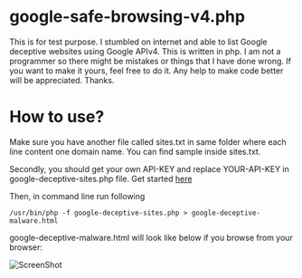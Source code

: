 # google-safe-browsing-v4.php
This is for test purpose. I stumbled on internet and able to list Google deceptive websites using Google APIv4. 
This is written in php. I am not a programmer so there might be mistakes or things that I have done wrong. If you want to make it yours, feel free to do it. Any help to make code better will be appreciated.  Thanks.

# How to use?
Make sure you have another file called sites.txt in same folder where each line content one domain name. You can find sample inside sites.txt.

Secondly, you should get your own API-KEY and replace YOUR-API-KEY in google-deceptive-sites.php file. Get started [here](https://developers.google.com/safe-browsing/v4/get-started) 

Then, in command line run following
```
/usr/bin/php -f google-deceptive-sites.php > google-deceptive-malware.html
```

google-deceptive-malware.html will look like below if you browse from your browser:

![ScreenShot](https://raw.githubusercontent.com/pkhadka56/google-safe-browsing-v4.php/master/screenshot.png)
